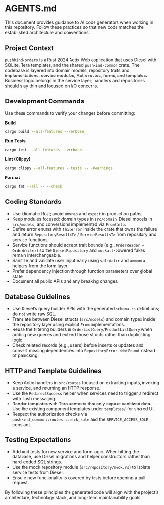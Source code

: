 # AGENTS.md

This document provides guidance to AI code generators when working in this
repository. Follow these practices so that new code matches the established
architecture and conventions.

## Project Context

`pushkind-orders` is a Rust 2024 Actix Web application that uses Diesel with
SQLite, Tera templates, and the shared `pushkind-common` crate. The codebase is
layered into domain models, repository traits and implementations, service
modules, Actix routes, forms, and templates. Business logic belongs in the
service layer; handlers and repositories should stay thin and focused on I/O
concerns.

## Development Commands

Use these commands to verify your changes before committing:

**Build**
```bash
cargo build --all-features --verbose
```

**Run Tests**
```bash
cargo test --all-features --verbose
```

**Lint (Clippy)**
```bash
cargo clippy --all-features --tests -- -Dwarnings
```

**Format**
```bash
cargo fmt --all -- --check
```

## Coding Standards

- Use idiomatic Rust; avoid `unwrap` and `expect` in production paths.
- Keep modules focused: domain types in `src/domain`, Diesel models in
  `src/models`, and conversions implemented via `From`/`Into`.
- Define error enums with `thiserror` inside the crate that owns the failure and
  return `RepositoryResult<T>` / `ServiceResult<T>` from repository and service
  functions.
- Service functions should accept trait bounds (e.g., `OrderReader + OrderWriter`)
  so the `DieselRepository` and `mockall`-powered fakes remain interchangeable.
- Sanitize and validate user input early using `validator` and `ammonia` helpers
  from the form layer.
- Prefer dependency injection through function parameters over global state.
- Document all public APIs and any breaking changes.

## Database Guidelines

- Use Diesel’s query builder APIs with the generated `schema.rs` definitions; do
  not write raw SQL.
- Translate between Diesel structs (`src/models`) and domain types inside the
  repository layer using explicit `From` implementations.
- Reuse the filtering builders in `OrderListQuery`/`ProductListQuery` when adding new
  queries and extend those structs rather than duplicating logic.
- Check related records (e.g., users) before inserts or updates and convert
  missing dependencies into `RepositoryError::NotFound` instead of panicking.

## HTTP and Template Guidelines

- Keep Actix handlers in `src/routes` focused on extracting inputs, invoking a
  service, and returning an HTTP response.
- Use the `RedirectSuccess` helper when services need to trigger a redirect with
  flash messaging.
- Render templates with Tera contexts that only expose sanitized data. Use the
  existing component templates under `templates/` for shared UI.
- Respect the authorization checks via `pushkind_common::routes::check_role` and
  the `SERVICE_ACCESS_ROLE` constant.

## Testing Expectations

- Add unit tests for new service and form logic. When hitting the database, use
  Diesel migrations and helper constructors rather than hard-coded SQL strings.
- Use the mock repository module (`src/repository/mock.rs`) to isolate service
  tests from Diesel.
- Ensure new functionality is covered by tests before opening a pull request.

By following these principles the generated code will align with the project’s
architecture, technology stack, and long-term maintainability goals.
